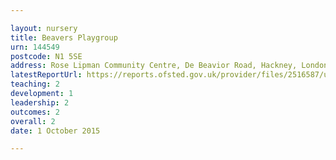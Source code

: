 ```yaml
---

layout: nursery
title: Beavers Playgroup
urn: 144549
postcode: N1 5SE
address: Rose Lipman Community Centre, De Beavior Road, Hackney, London, N1 5SE
latestReportUrl: https://reports.ofsted.gov.uk/provider/files/2516587/urn/144549.pdf
teaching: 2
development: 1
leadership: 2
outcomes: 2
overall: 2
date: 1 October 2015

---
```

